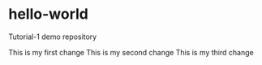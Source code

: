 # hello-world
Tutorial-1 demo repository

This is my first change
This is my second change
This is my third change
